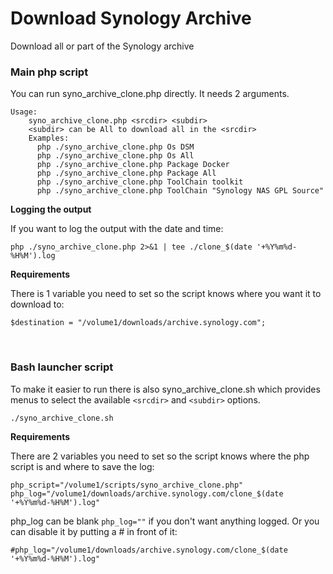 # Download Synology Archive
Download all or part of the Synology archive

### Main php script

You can run syno_archive_clone.php directly. It needs 2 arguments.

```
Usage:
    syno_archive_clone.php <srcdir> <subdir>
    <subdir> can be All to download all in the <srcdir>
    Examples:
      php ./syno_archive_clone.php Os DSM
      php ./syno_archive_clone.php Os All
      php ./syno_archive_clone.php Package Docker
      php ./syno_archive_clone.php Package All
      php ./syno_archive_clone.php ToolChain toolkit
      php ./syno_archive_clone.php ToolChain "Synology NAS GPL Source"
```

**Logging the output**

If you want to log the output with the date and time:

    php ./syno_archive_clone.php 2>&1 | tee ./clone_$(date '+%Y%m%d-%H%M').log

**Requirements**

There is 1 variable you need to set so the script knows where you want it to download to:

    $destination = "/volume1/downloads/archive.synology.com";

<br>

### Bash launcher script

To make it easier to run there is also syno_archive_clone.sh which provides menus to select the available `<srcdir>` and `<subdir>` options.

`./syno_archive_clone.sh`

**Requirements**

There are 2 variables you need to set so the script knows where the php script is and where to save the log:

    php_script="/volume1/scripts/syno_archive_clone.php"
    php_log="/volume1/downloads/archive.synology.com/clone_$(date '+%Y%m%d-%H%M').log"

php_log can be blank `php_log=""` if you don't want anything logged. Or you can disable it by putting a # in front of it:

    #php_log="/volume1/downloads/archive.synology.com/clone_$(date '+%Y%m%d-%H%M').log"

<br>
